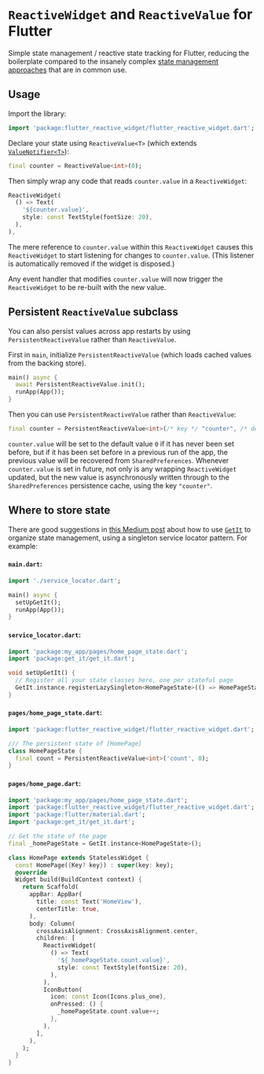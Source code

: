 # `ReactiveWidget` and `ReactiveValue` for Flutter

Simple state management / reactive state tracking for Flutter, reducing the boilerplate compared to the insanely complex [state management approaches](https://docs.flutter.dev/development/data-and-backend/state-mgmt/options) that are in common use.

## Usage

Import the library:

```dart
import 'package:flutter_reactive_widget/flutter_reactive_widget.dart';
```

Declare your state using `ReactiveValue<T>` (which extends [`ValueNotifier<T>`](https://api.flutter.dev/flutter/foundation/ValueNotifier-class.html)):

```dart
final counter = ReactiveValue<int>(0);
```

Then simply wrap any code that reads `counter.value` in a `ReactiveWidget`:

```dart
ReactiveWidget(
  () => Text(
    '${counter.value}',
    style: const TextStyle(fontSize: 20),
  ),
),
```

The mere reference to `counter.value` within this `ReactiveWidget` causes this `ReactiveWidget` to start listening for changes to `counter.value`. (This listener is automatically removed if the widget is disposed.)

Any event handler that modifies `counter.value` will now trigger the `ReactiveWidget` to be re-built with the new value.

## Persistent `ReactiveValue` subclass

You can also persist values across app restarts by using `PersistentReactiveValue` rather than `ReactiveValue`.

First in `main`, initialize `PersistentReactiveValue` (which loads cached values from the backing store).

```dart
main() async {
  await PersistentReactiveValue.init();
  runApp(App());
}
```

Then you can use  `PersistentReactiveValue` rather than `ReactiveValue`:

```dart
final counter = PersistentReactiveValue<int>(/* key */ "counter", /* defaultValue */ 0);
```

`counter.value` will be set to the default value `0` if it has never been set before, but if it has been set before in a previous run of the app, the previous value will be recovered from `SharedPreferences`. Whenever `counter.value` is set in future, not only is any wrapping `ReactiveWidget` updated, but the new value is asynchronously written through to the `SharedPreferences` persistence cache, using the key `"counter"`.

## Where to store state

There are good suggestions in [this Medium post](https://suragch.medium.com/flutter-state-management-for-minimalists-4c71a2f2f0c1) about how to use [`GetIt`](https://pub.dev/packages/get_it) to organize state management, using a singleton service locator pattern. For example:

#### `main.dart`:

```dart
import './service_locator.dart';

main() async {
  setUpGetIt();
  runApp(App());
}
```

#### `service_locator.dart`:

```dart
import 'package:my_app/pages/home_page_state.dart';
import 'package:get_it/get_it.dart';

void setUpGetIt() {
  // Register all your state classes here, one per stateful page
  GetIt.instance.registerLazySingleton<HomePageState>(() => HomePageState());
}
```

#### `pages/home_page_state.dart`:

```dart
import 'package:flutter_reactive_widget/flutter_reactive_widget.dart';

/// The persistent state of [HomePage]
class HomePageState {
  final count = PersistentReactiveValue<int>('count', 0);
}
```

#### `pages/home_page.dart`:

```dart
import 'package:my_app/pages/home_page_state.dart';
import 'package:flutter_reactive_widget/flutter_reactive_widget.dart';
import 'package:flutter/material.dart';
import 'package:get_it/get_it.dart';

// Get the state of the page
final _homePageState = GetIt.instance<HomePageState>();

class HomePage extends StatelessWidget {
  const HomePage({Key? key}) : super(key: key);
  @override
  Widget build(BuildContext context) {
    return Scaffold(
      appBar: AppBar(
        title: const Text('HomeView'),
        centerTitle: true,
      ),
      body: Column(
        crossAxisAlignment: CrossAxisAlignment.center,
        children: [
          ReactiveWidget(
            () => Text(
              '${_homePageState.count.value}',
              style: const TextStyle(fontSize: 20),
            ),
          ),
          IconButton(
            icon: const Icon(Icons.plus_one),
            onPressed: () {
              _homePageState.count.value++;
            },
          ),
        ],
      ),
    );
  }
}
```